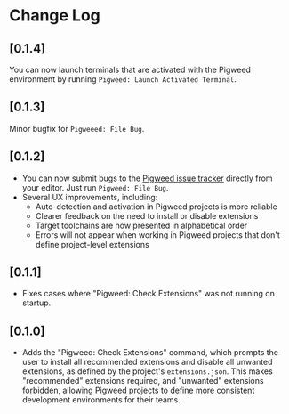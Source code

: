 # Change Log

## [0.1.4]

You can now launch terminals that are activated with the Pigweed environment
by running `Pigweed: Launch Activated Terminal`.

## [0.1.3]

Minor bugfix for `Pigweeed: File Bug`.

## [0.1.2]

- You can now submit bugs to the [Pigweed issue tracker](https://issues.pigweed.dev/issues?q=status:open)
  directly from your editor. Just run `Pigweed: File Bug`.
- Several UX improvements, including:
  - Auto-detection and activation in Pigweed projects is more reliable
  - Clearer feedback on the need to install or disable extensions
  - Target toolchains are now presented in alphabetical order
  - Errors will not appear when working in Pigweed projects that don't define
    project-level extensions

## [0.1.1]

- Fixes cases where "Pigweed: Check Extensions" was not running on startup.

## [0.1.0]

- Adds the "Pigweed: Check Extensions" command, which prompts the user to
  install all recommended extensions and disable all unwanted extensions, as
  defined by the project's `extensions.json`. This makes "recommended"
  extensions required, and "unwanted" extensions forbidden, allowing Pigweed
  projects to define more consistent development environments for their teams.
